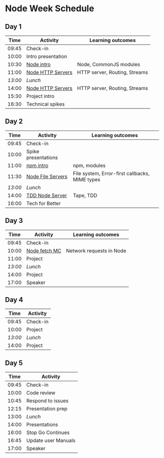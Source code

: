 # Node Week Schedule

## Day 1

| Time    | Activity                       | Learning outcomes             |
| ------- | ------------------------------ | ----------------------------- |
| 09:45   | Check-in                       |                               |
| 10:00   | Intro presentation             |                               |
| 10:30   | [Node intro][node-intro]       | Node, CommonJS modules        |
| 11:00   | [Node HTTP Servers][node-http] | HTTP server, Routing, Streams |
| _13:00_ | _Lunch_                        |                               |
| 14:00   | [Node HTTP Servers][node-http] | HTTP server, Routing, Streams |
| 15:30   | Project intro                  |                               |
| 16:30   | Technical spikes               |                               |

[node-intro]: https://github.com/oliverjam/node-introduction
[node-http]: https://github.com/oliverjam/node-http-server
[node-files]: https://github.com/oliverjam/node-file-server

## Day 2

| Time    | Activity                        | Learning outcomes                              |
| ------- | ------------------------------- | ---------------------------------------------- |
| 09:45   | Check-in                        |                                                |
| 10:00   | Spike presentations             |                                                |
| 11:00   | [npm intro][npm-intro]          | npm, modules                                   |
| 11:30   | [Node File Servers][node-files] | File system, Error-first callbacks, MIME types |
| _13:00_ | _Lunch_                         |                                                |
| 14:00   | [TDD Node Server][node-tdd]     | Tape, TDD                                      |
| 16:00   | Tech for Better                 |                                                |

[npm-intro]: https://github.com/foundersandcoders/npm-introduction
[node-tdd]: https://github.com/foundersandcoders/ws-tdd-node-server

## Day 3

| Time    | Activity                  | Learning outcomes        |
| ------- | ------------------------- | ------------------------ |
| 09:45   | Check-in                  |                          |
| 10:00   | [Node fetch MC][fetch-mc] | Network requests in Node |
| 11:00   | Project                   |                          |
| _13:00_ | _Lunch_                   |                          |
| 14:00   | Project                   |                          |
| 17:00   | Speaker                   |                          |

[fetch-mc]: https://github.com/foundersandcoders/mc-request-module-workshop

## Day 4

| Time    | Activity |
| ------- | -------- |
| 09:45   | Check-in |
| 10:00   | Project  |
| _13:00_ | _Lunch_  |
| 14:00   | Project  |

## Day 5

| Time  | Activity            |
| ----- | ------------------- |
| 09:45 | Check-in            |
| 10:00 | Code review         |
| 10:45 | Respond to issues   |
| 12:15 | Presentation prep   |
| 13:00 | _Lunch_             |
| 14:00 | Presentations       |
| 16:00 | Stop Go Continues   |
| 16:45 | Update user Manuals |
| 17:00 | Speaker             |
